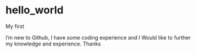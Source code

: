 # hello_world
My first


I’m new to Github, I have some coding experience and I
Would like to further my knowledge and experience. Thanks

